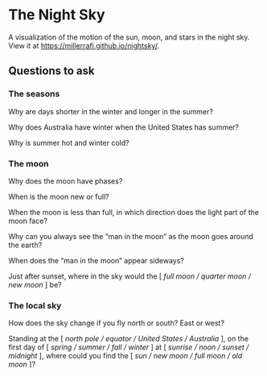 # The Night Sky

A visualization of the motion of the sun, moon, and stars in the night sky. View it at https://millerrafi.github.io/nightsky/.

## Questions to ask

### The seasons

Why are days shorter in the winter and longer in the summer?

Why does Australia have winter when the United States has summer?

Why is summer hot and winter cold?

### The moon

Why does the moon have phases?

When is the moon new or full?

When the moon is less than full, in which direction does the light part of the moon face?

Why can you always see the “man in the moon” as the moon goes around the earth?

When does the “man in the moon” appear sideways?

Just after sunset, where in the sky would the [ *full moon / quarter moon / new moon* ] be?

### The local sky

How does the sky change if you fly north or south? East or west?

Standing at the [ *north pole / equator / United States / Australia* ], on the first day of [ *spring / summer / fall / winter* ] at [ *sunrise / noon / sunset / midnight* ], where could you find the [ *sun / new moon / full moon / old moon* ]?
